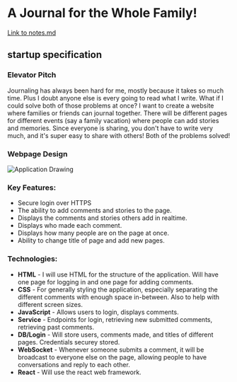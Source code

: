 # A Journal for the Whole Family!

[Link to notes.md](notes.md)

## startup specification
### Elevator Pitch
Journaling has always been hard for me, mostly because it takes so much time. Plus I doubt anyone else is every going to read what I write. What if I could solve both of those problems at once? I want to create a website where families or friends can journal together. There will be different pages for different events (say a family vacation) where people can add stories and memories. Since everyone is sharing, you don't have to write very much, and it's super easy to share with others! Both of the problems solved!

### Webpage Design
![Application Drawing](https://github.com/stamphen/startup/assets/156570548/24789051-8b40-4c53-ae4a-9e0fb66abc76)

### Key Features:
- Secure login over HTTPS
- The ability to add comments and stories to the page. 
- Displays the comments and stories others add in realtime.
- Displays who made each comment.
- Displays how many people are on the page at once. 
- Ability to change title of page and add new pages.

### Technologies:

- **HTML** - I will use HTML for the structure of the application. Will have one page for logging in and one page for adding comments. 
- **CSS** - For generally styling the application, especially separating the different comments with enough space in-between. Also to help with different screen sizes. 
- **JavaScript** - Allows users to login, displays comments. 
- **Service** - Endpoints for login, retrieving new submitted comments, retrieving past comments.
- **DB/Login** - Will store users, comments made, and titles of different pages. Credentials securey stored. 
- **WebSocket** - Whenever someone submits a comment, it will be broadcast to everyone else on the page, allowing people to have conversations and reply to each other. 
- **React** - Will use the react web framework. 
